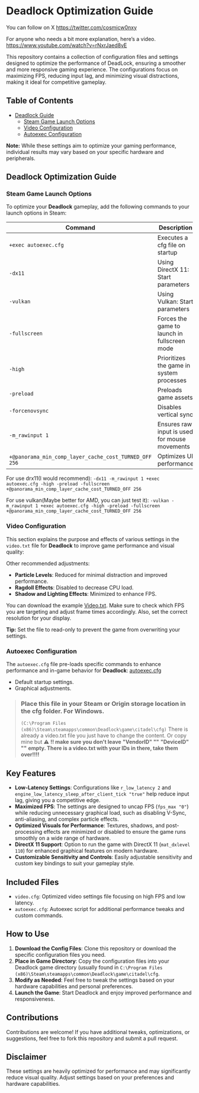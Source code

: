# Deadlock Optimization Guide
You can follow on X https://twitter.com/cosmicw0nxy

For anyone who needs a bit more explanation, here’s a video. https://www.youtube.com/watch?v=rNxrJaed8vE

This repository contains a collection of configuration files and settings designed to optimize the performance of DeadLock, ensuring a smoother and more responsive gaming experience. The configurations focus on maximizing FPS, reducing input lag, and minimizing visual distractions, making it ideal for competitive gameplay.

## Table of Contents
- [Deadlock Guide](#deadlock-optimization-guide)
  - [Steam Game Launch Options](#steam-game-launch-options)
  - [Video Configuration](#video-configuration)
  - [Autoexec Configuration](#autoexec-configuration)

**Note:** While these settings aim to optimize your gaming performance, individual results may vary based on your specific hardware and peripherals.

## Deadlock Optimization Guide

### Steam Game Launch Options

To optimize your **Deadlock** gameplay, add the following commands to your launch options in Steam:

| Command          | Description |
|------------------|-------------|
| `+exec autoexec.cfg`          | Executes a cfg file on startup |
| `-dx11`           | Using DirectX 11: Start parameters |
| `-vulkan`           | Using Vulkan: Start parameters |
| `-fullscreen`    | Forces the game to launch in fullscreen mode |
| `-high`          | Prioritizes the game in system processes |
| `-preload`       | Preloads game assets |
| `-forcenovsync`  | Disables vertical sync |
| `-m_rawinput 1`  | Ensures raw input is used for mouse movements |
|` +@panorama_min_comp_layer_cache_cost_TURNED_OFF 256 `| Optimizes UI performance  |




For use drx11(I would recommend): `-dx11 -m_rawinput 1 +exec autoexec.cfg -high -preload -fullscreen +@panorama_min_comp_layer_cache_cost_TURNED_OFF 256`

For use vulkan(Maybe better for AMD, you can just test it): `-vulkan -m_rawinput 1 +exec autoexec.cfg -high -preload -fullscreen +@panorama_min_comp_layer_cache_cost_TURNED_OFF 256`


### Video Configuration

This section explains the purpose and effects of various settings in the `video.txt` file for **Deadlock** to improve game performance and visual quality:

Other recommended adjustments:
- **Particle Levels**: Reduced for minimal distraction and improved performance.
- **Ragdoll Effects**: Disabled to decrease CPU load.
- **Shadow and Lighting Effects**: Minimized to enhance FPS.

You can download the example [Video.txt](https://github.com/w0nxyApex/Deadlock-Tweaks-config/blob/main/video.txt). Make sure to check which FPS you are targeting and adjust frame times accordingly. Also, set the correct resolution for your display.

**Tip:** Set the file to read-only to prevent the game from overwriting your settings.

### Autoexec Configuration

The `autoexec.cfg` file pre-loads specific commands to enhance performance and in-game behavior for **Deadlock**:
[autoexec.cfg](https://github.com/w0nxyApex/Deadlock-Tweaks-config/blob/main/autoexec.cfg)

- Default startup settings.
- Graphical adjustments.

> ### Place this file in your Steam or Origin storage location in the cfg folder. For Windows.
> ` (C:\Program Files (x86)\Steam\steamapps\common\Deadlock\game\citadel\cfg) `
> There is already a video.txt file you just have to change the content. Or copy mine but
> ⚠️ **!! make sure you don't leave**
> **"VendorID" ""**
> **"DeviceID" ""**
> **empty. There is a video.txt with your IDs in there, take them over!!!!**


## Key Features

- **Low-Latency Settings**: Configurations like `r_low_latency 2` and `engine_low_latency_sleep_after_client_tick "true"` help reduce input lag, giving you a competitive edge.
- **Maximized FPS**: The settings are designed to uncap FPS (`fps_max "0"`) while reducing unnecessary graphical load, such as disabling V-Sync, anti-aliasing, and complex particle effects.
- **Optimized Visuals for Performance**: Textures, shadows, and post-processing effects are minimized or disabled to ensure the game runs smoothly on a wide range of hardware.
- **DirectX 11 Support**: Option to run the game with DirectX 11 (`mat_dxlevel 110`) for enhanced graphical features on modern hardware.
- **Customizable Sensitivity and Controls**: Easily adjustable sensitivity and custom key bindings to suit your gameplay style.

## Included Files

- `video.cfg`: Optimized video settings file focusing on high FPS and low latency.
- `autoexec.cfg`: Autoexec script for additional performance tweaks and custom commands.

## How to Use

1. **Download the Config Files**: Clone this repository or download the specific configuration files you need.
2. **Place in Game Directory**: Copy the configuration files into your Deadlock game directory (usually found in `C:\Program Files (x86)\Steam\steamapps\common\Deadlock\game\citadel\cfg`.
3. **Modify as Needed**: Feel free to tweak the settings based on your hardware capabilities and personal preferences.
4. **Launch the Game**: Start Deadlock and enjoy improved performance and responsiveness.

## Contributions

Contributions are welcome! If you have additional tweaks, optimizations, or suggestions, feel free to fork this repository and submit a pull request.

## Disclaimer

These settings are heavily optimized for performance and may significantly reduce visual quality. Adjust settings based on your preferences and hardware capabilities.
